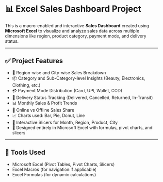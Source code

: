 # 📊 Excel Sales Dashboard Project

This is a macro-enabled and interactive **Sales Dashboard** created using **Microsoft Excel** to visualize and analyze sales data across multiple dimensions like region, product category, payment mode, and delivery status.

---

## ✅ Project Features

- 📍 Region-wise and City-wise Sales Breakdown
- 📦 Category and Sub-Category-level Insights (Beauty, Electronics, Clothing, etc.)
- 💳 Payment Mode Distribution (Card, UPI, Wallet, COD)
- 🚚 Delivery Status Tracking (Delivered, Cancelled, Returned, In-Transit)
- 📊 Monthly Sales & Profit Trends
- 🔁 Online vs Offline Sales Share
- 📈 Charts used: Bar, Pie, Donut, Line
- 🧠 Interactive Slicers for Month, Region, Product, City
- 🧩 Designed entirely in Microsoft Excel with formulas, pivot charts, and slicers

---

## 📌 Tools Used

- Microsoft Excel (Pivot Tables, Pivot Charts, Slicers)
- Excel Macros (for navigation if applicable)
- Excel Formulas (for dynamic calculations)
